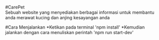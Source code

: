 #CarePet    
    Sebuah website yang menyediakan berbagai informasi untuk membantu anda merawat kucing dan anjing kesayangan anda

#Cara Menjalankan
*Ketikan pada terminal 'npm install'
*Kemudian jalankan dengan cara menuliskan perintah 'npm run start-dev'
